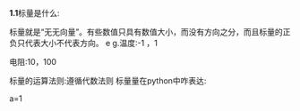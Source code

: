 **1.1**标量是什么:

标量就是“⽆无向量”。有些数值只具有数值大小，而没有方向之分，⽽且标量的正负只代表大小不代表方向。
e g.温度:-1 ，1

电阻:10，100

标量的运算法则:遵循代数法则 标量量在python中咋表达:

a=1